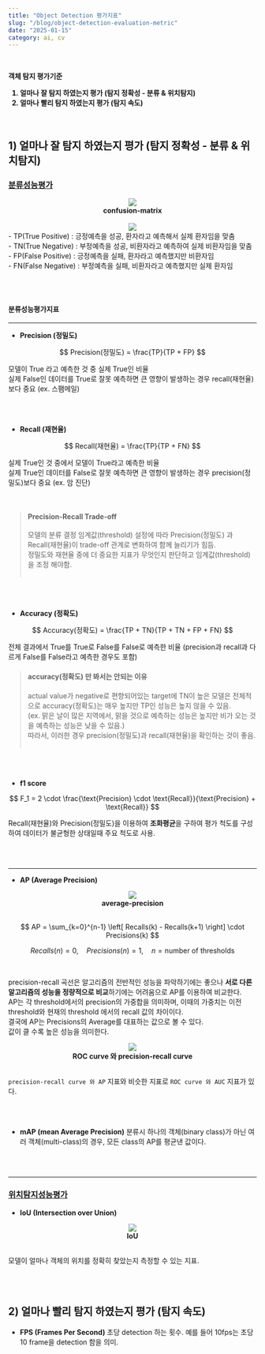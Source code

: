 ```yaml
---
title: "Object Detection 평가지표"
slug: "/blog/object-detection-evaluation-metric"
date: "2025-01-15"
category: ai, cv
---
```

<br>
<b>

객체 탐지 평가기준<br>
1. 얼마나 잘 탐지 하였는지 평가 (탐지 정확성 - 분류 & 위치탐지)
2. 얼마나 빨리 탐지 하였는지 평가 (탐지 속도)

</b>
<br>

## 1) 얼마나 잘 탐지 하였는지 평가 (탐지 정확성 - 분류 & 위치탐지)

### <U>분류성능평가</U>

<div style="text-align: center;">
  <img src="../images/posts/confusion-matrix.png"><br>
  <b>confusion-matrix</b> <br><br>
  <img src="../images/posts/confusion-matrix-explain.png"> <br>
</div>
- TP(True Positive) : 긍정예측을 성공, 환자라고 예측해서 실제 환자임을 맞춤<br>
- TN(True Negative) : 부정예측을 성공, 비환자라고 예측하여 실제 비환자임을 맞춤<br>
- FP(False Positive) : 긍정예측을 실패, 환자라고 예측했지만 비환자임<br>
- FN(False Negative) : 부정예측을 실패, 비환자라고 예측했지만 실제 환자임

<br><br>

#### 분류성능평가지표

<hr>

- **Precision (정밀도)** 

$$
Precision(정밀도) = \frac{TP}{TP + FP}
$$

모델이 True 라고 예측한 것 중 실제 True인 비율<br>
실제 False인 데이터를 True로 잘못 예측하면 큰 영향이 발생하는 경우 recall(재현율)보다 중요 (ex. 스팸메일)

<br><br>

- **Recall (재현율)**

$$
Recall(재현율) = \frac{TP}{TP + FN}
$$

실제 True인 것 중에서 모델이 True라고 예측한 비율<br>
실제 True인 데이터를 False로 잘못 예측하면 큰 영향이 발생하는 경우 precision(정밀도)보다 중요 (ex. 암 진단)

<br>

  > #### Precision-Recall Trade-off
  > 모델의 분류 결정 임계값(threshold) 설정에 따라 Precision(정밀도) 과 Recall(재현율)이 trade-off 관계로 변화하여 함께 늘리기가 힘듬.<br>
  > 정밀도와 재현율 중에 더 중요한 지표가 무엇인지 판단하고 임계값(threshold)을 조정 해야함.<br><br>

<br><br>

- **Accuracy (정확도)**

$$
Accuracy(정확도) = \frac{TP + TN}{TP + TN + FP + FN}
$$

전체 결과에서 True를 True로 False를 False로 예측한 비율 (precision과 recall과 다르게 False를 False라고 예측한 경우도 포함)

> #### accuracy(정확도) 만 봐서는 안되는 이유
> actual value가 negative로 편향되어있는 target에 TN이 높은 모델은 전체적으로 accuracy(정확도)는 매우 높지만 TP인 성능은 높지 않을 수 있음.<br>
> (ex. 맑은 날이 많은 지역에서, 맑을 것으로 예측하는 성능은 높지만 비가 오는 것을 예측하는 성능은 낮을 수 있음.)<br>
> 따라서, 이러한 경우 precision(정밀도)과 recall(재현율)을 확인하는 것이 좋음.<br><br>

<br><br>

- **f1 score**

$$
F_1 = 2 \cdot \frac{\text{Precision} \cdot \text{Recall}}{\text{Precision} + \text{Recall}}
$$

Recall(재현율)와 Precision(정밀도)을 이용하여 **조화평균**을 구하여 평가 척도를 구성하여 데이터가 불균형한 상태일때 주요 척도로 사용.

<br><br>
<hr>


- **AP (Average Precision)**
<div style="text-align: center;">
  <img src="../images/posts/average-precision.png"><br>
  <b>average-precision</b>
</div>

<br>

$$
AP = \sum_{k=0}^{n-1} \left[ Recalls(k) - Recalls(k+1) \right] \cdot Precisions(k)
$$

$$
Recalls(n) = 0, \quad Precisions(n) = 1, \quad n = \text{number of thresholds}
$$

<br>

precision-recall 곡선은 알고리즘의 전반적인 성능을 파악하기에는 좋으나 **서로 다른 알고리즘의 성능을 정량적으로 비교**하기에는 어려움으로 AP를 이용하여 비교한다.<br>
AP는 각 threshold에서의 precision의 가중합을 의미하며, 이때의 가중치는 이전 threshold와 현재의 threshold 에서의 recall 값의 차이이다. <br>
결국에 AP는 Precisions의 Average를 대표하는 값으로 볼 수 있다. <br>
값이 클 수록 높은 성능을 의미한다.<br>

<div style="text-align: center;">
  <img src="../images/posts/ROC-precision-recall-compare.png"><br>
  <b>ROC curve 와 precision-recall curve</b>
</div>

<br>

`precision-recall curve 와 AP` 지표와 비슷한 지표로 `ROC curve 와 AUC` 지표가 있다.

<br><br>

- **mAP (mean Average Precision)**
분류시 하나의 객체(binary class)가 아닌 여러 객체(multi-class)의 경우, 모든 class의 AP를 평균낸 값이다.

<br><br>
<hr>

### <U>위치탐지성능평가</U>

- **IoU (Intersection over Union)**
<div style="text-align: center;">
  <img src="../images/posts/IoU.png"><br>
  <b>IoU</b><br>
</div>

<br>

모델이 얼마나 객체의 위치를 정확히 찾았는지 측정할 수 있는 지표.

<br><br>

## 2) 얼마나 빨리 탐지 하였는지 평가 (탐지 속도)

- **FPS (Frames Per Second)**
초당 detection 하는 횟수. 예를 들어 10fps는 초당 10 frame을 detection 함을 의미.